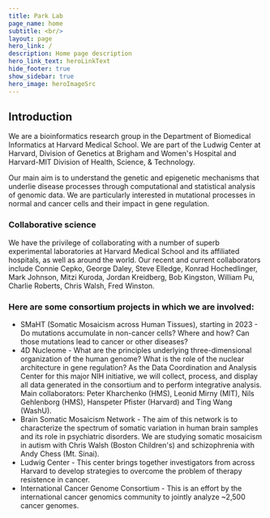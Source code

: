 ```yaml
---
title: Park Lab
page_name: home
subtitle: <br/>
layout: page
hero_link: /
description: Home page description
hero_link_text: heroLinkText
hide_footer: true
show_sidebar: true
hero_image: heroImageSrc
---
```


## Introduction
 
We are a bioinformatics research group in the Department of Biomedical Informatics at Harvard Medical School. We are part of the Ludwig Center at Harvard, Division of Genetics at Brigham and Women's Hospital and Harvard-MIT Division of Health, Science, & Technology. 

Our main aim is to understand the genetic and epigenetic mechanisms that underlie disease processes through computational and statistical analysis of genomic data. We are particularly interested in mutational processes in normal and cancer cells and their impact in gene regulation. 

### Collaborative science
 
We have the privilege of collaborating with a number of superb experimental laboratories at Harvard Medical School and its affiliated hospitals, as well as around the world. Our recent and current collaborators include Connie Cepko, George Daley, Steve Elledge, Konrad Hochedlinger, Mark Johnson, Mitzi Kuroda, Jordan Kreidberg, Bob Kingston, William Pu, Charlie Roberts, Chris Walsh, Fred Winston.

### Here are some consortium projects in which we are involved:

- SMaHT (Somatic Mosaicism across Human Tissues), starting in 2023 - Do mutations accumulate in non-cancer cells? Where and how? Can those mutations lead to cancer or other diseases?
- 4D Nucleome - What are the principles underlying three-dimensional organization of the human genome? What is the role of the nuclear architecture in gene regulation? As the Data Coordination and Analysis Center for this major NIH initiative, we will collect, process, and display all data generated in the consortium and to perform integrative analysis. Main collaborators: Peter Kharchenko (HMS), Leonid Mirny (MIT), Nils Gehlenborg (HMS), Hanspeter Pfister (Harvard) and Ting Wang (WashU).
- Brain Somatic Mosaicism Network - The aim of this network is to characterize the spectrum of somatic variation in human brain samples and its role in psychiatric disorders. We are studying somatic mosaicism in autism with Chris Walsh (Boston Children's) and schizophrenia with Andy Chess (Mt. Sinai).
- Ludwig Center - This center brings together investigators from across Harvard to develop strategies to overcome the problem of therapy resistence in cancer.
- International Cancer Genome Consortium - This is an effort by the international cancer genomics community to jointly analyze ~2,500 cancer genomes.
